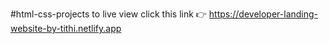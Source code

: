 #html-css-projects
to live view click this link 👉 https://developer-landing-website-by-tithi.netlify.app
